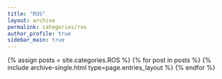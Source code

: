 ```yaml
---
title: "ROS"
layout: archive
permalink: categories/ros
author_profile: true
sidebar_main: true
---
```



{% assign posts = site.categories.ROS %}
{% for post in posts %} {% include archive-single.html type=page.entries_layout %} {% endfor %}
